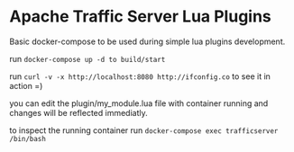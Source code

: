Apache Traffic Server Lua Plugins
=================================

Basic docker-compose to be used during simple lua plugins development.

run `docker-compose up -d to build/start`

run `curl -v -x http://localhost:8080 http://ifconfig.co` to see it in action =)

you can edit the plugin/my_module.lua file with container running and changes will be reflected immediatly.

to inspect the running container run `docker-compose exec trafficserver /bin/bash`